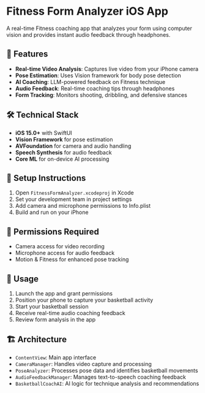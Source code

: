 # Fitness Form Analyzer iOS App

A real-time Fitness coaching app that analyzes your form using computer vision and provides instant audio feedback through headphones.

## 🏀 Features

- **Real-time Video Analysis**: Captures live video from your iPhone camera
- **Pose Estimation**: Uses Vision framework for body pose detection
- **AI Coaching**: LLM-powered feedback on Fitness technique
- **Audio Feedback**: Real-time coaching tips through headphones
- **Form Tracking**: Monitors shooting, dribbling, and defensive stances

## 🛠 Technical Stack

- **iOS 15.0+** with SwiftUI
- **Vision Framework** for pose estimation
- **AVFoundation** for camera and audio handling
- **Speech Synthesis** for audio feedback
- **Core ML** for on-device AI processing

## 📱 Setup Instructions

1. Open `FitnessFormAnalyzer.xcodeproj` in Xcode
2. Set your development team in project settings
3. Add camera and microphone permissions to Info.plist
4. Build and run on your iPhone

## 🔐 Permissions Required

- Camera access for video recording
- Microphone access for audio feedback
- Motion & Fitness for enhanced pose tracking

## 🎯 Usage

1. Launch the app and grant permissions
2. Position your phone to capture your basketball activity
3. Start your basketball session
4. Receive real-time audio coaching feedback
5. Review form analysis in the app

## 🏗 Architecture

- `ContentView`: Main app interface
- `CameraManager`: Handles video capture and processing
- `PoseAnalyzer`: Processes pose data and identifies basketball movements
- `AudioFeedbackManager`: Manages text-to-speech coaching feedback
- `BasketballCoachAI`: AI logic for technique analysis and recommendations 